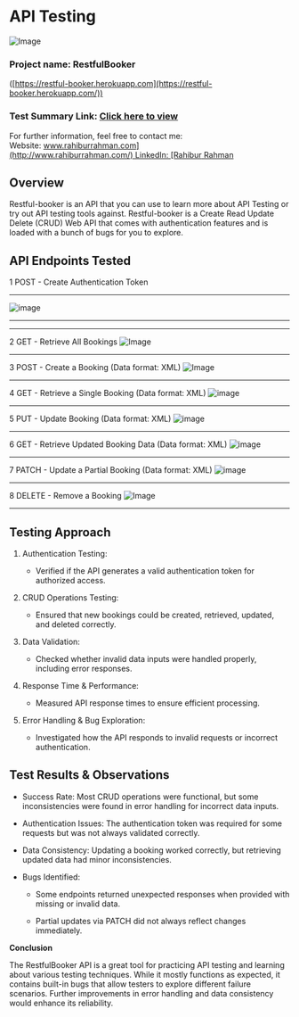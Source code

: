# **API Testing**
![Image](https://github.com/user-attachments/assets/0c6ea77f-718f-4ae4-b808-8b94133e9ed4)
### Project name: RestfulBooker
([https://restful-booker.herokuapp.com](https://restful-booker.herokuapp.com/))

### Test Summary Link: [Click here to view ](https://sites.google.com/view/rahibur-rahman/projects)

For further information, feel free to contact me:
Website: [www.rahiburrahman.com](http://www.rahiburrahman.com/) LinkedIn: [Rahibur
Rahman](https://www.linkedin.com/in/rahibur-rahman-2158a4241/)

## **Overview**

Restful-booker is an API that you can use to learn more about API
Testing or try out API testing tools against. Restful-booker is a Create
Read Update Delete (CRUD) Web API that comes with authentication
features and is loaded with a bunch of bugs for you to explore.

## **API Endpoints Tested**

1 POST - Create Authentication Token

  -----------------------------------------------------------------------
  ![image](https://github.com/user-attachments/assets/40b7ffe8-f39a-4b32-b81c-9d409097e8d1)

  -----------------------------------------------------------------------
  
  -----------------------------------------------------------------------

2 GET - Retrieve All Bookings
![Image](https://github.com/user-attachments/assets/3d7789bc-e2aa-406d-bdcc-dcf12d7c9dc0)

-----------------------------------------------------------------------
3 POST - Create a Booking (Data format: XML)
 ![Image](https://github.com/user-attachments/assets/f1f84f34-db0e-434a-ac5e-7056fad6d289)

-----------------------------------------------------------------------
4 GET - Retrieve a Single Booking  (Data format: XML)
![image](https://github.com/user-attachments/assets/4bd5e8d5-b4cc-4dc0-bdbc-d10bcc2f6c0c)

-----------------------------------------------------------------------
5 PUT - Update Booking  (Data format: XML)
![image](https://github.com/user-attachments/assets/80c8bbf9-d1dd-4234-978d-c3e7c9448ede)

-----------------------------------------------------------------------
6 GET - Retrieve Updated Booking Data  (Data format: XML)
![image](https://github.com/user-attachments/assets/448b1543-2202-4a47-ad2c-be3761889a08)

-----------------------------------------------------------------------
7 PATCH - Update a Partial Booking  (Data format: XML)
![image](https://github.com/user-attachments/assets/19789aab-2c8a-4cd4-8088-4c193a9d3644)

-----------------------------------------------------------------------
8 DELETE - Remove a Booking
![Image](https://github.com/user-attachments/assets/9b3306a2-0aee-43ec-9c14-db5a556ae8b3)

-----------------------------------------------------------------------
## **Testing Approach**

1.  Authentication Testing:

    -   Verified if the API generates a valid authentication token for
        authorized access.

2.  CRUD Operations Testing:

    -   Ensured that new bookings could be created, retrieved, updated,
        and deleted correctly.

3.  Data Validation:

    -   Checked whether invalid data inputs were handled properly,
        including error responses.

4.  Response Time & Performance:

    -   Measured API response times to ensure efficient processing.

5.  Error Handling & Bug Exploration:

    -   Investigated how the API responds to invalid requests or
        incorrect authentication.

## **Test Results & Observations**

-   Success Rate: Most CRUD operations were functional, but some
    inconsistencies were found in error handling for incorrect data
    inputs.

-   Authentication Issues: The authentication token was required for
    some requests but was not always validated correctly.

-   Data Consistency: Updating a booking worked correctly, but
    retrieving updated data had minor inconsistencies.

-   Bugs Identified:

    -   Some endpoints returned unexpected responses when provided with
        missing or invalid data.

    -   Partial updates via PATCH did not always reflect changes
        immediately.

**Conclusion**

The RestfulBooker API is a great tool for practicing API testing and
learning about various testing techniques. While it mostly functions as
expected, it contains built-in bugs that allow testers to explore
different failure scenarios. Further improvements in error handling and
data consistency would enhance its reliability.
